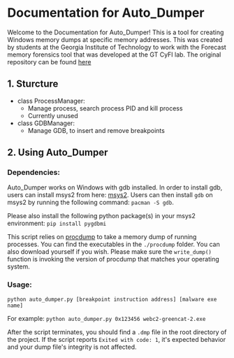 #### 

# Documentation for Auto_Dumper

Welcome to the Documentation for Auto_Dumper! This is a tool for creating Windows memory dumps at specific memory addresses. This was created by students at the Georgia Institute of Technology to work with the Forecast memory forensics tool that was developed at the GT CyFI lab. The original repository can be found [here](https://github.com/XinyeZhao/Auto_Dumper)

## 1. Sturcture

+ class ProcessManager:
  - Manage process, search process PID and kill process
  - Currently unused
+ class GDBManager:
  - Manage GDB, to insert and remove breakpoints

## 2. Using Auto_Dumper

### Dependencies:
Auto_Dumper works on Windows with gdb installed. In order to install gdb, users can install msys2 from here: [msys2](https://www.msys2.org/). Users can then install `gdb` on msys2 by running the following command: `pacman -S gdb`.

Please also install the following python package(s) in your msys2 environment:
`pip install pygdbmi`

This script relies on [procdump](https://docs.microsoft.com/en-us/sysinternals/downloads/procdump) to take a memory dump of running processes. You can find the executables in the `./procdump` folder. You can also download yourself if you wish. Please make sure the `write_dump()` function is invoking the version of procdump that matches your operating system.

### Usage:
`python auto_dumper.py [breakpoint instruction address] [malware exe name]`

For example: `python auto_dumper.py 0x123456 webc2-greencat-2.exe`

After the script terminates, you should find a `.dmp` file in the root directory of the project. If the script reports `Exited with code: 1`, it's expected behavior and your dump file's integrity is not affected.
